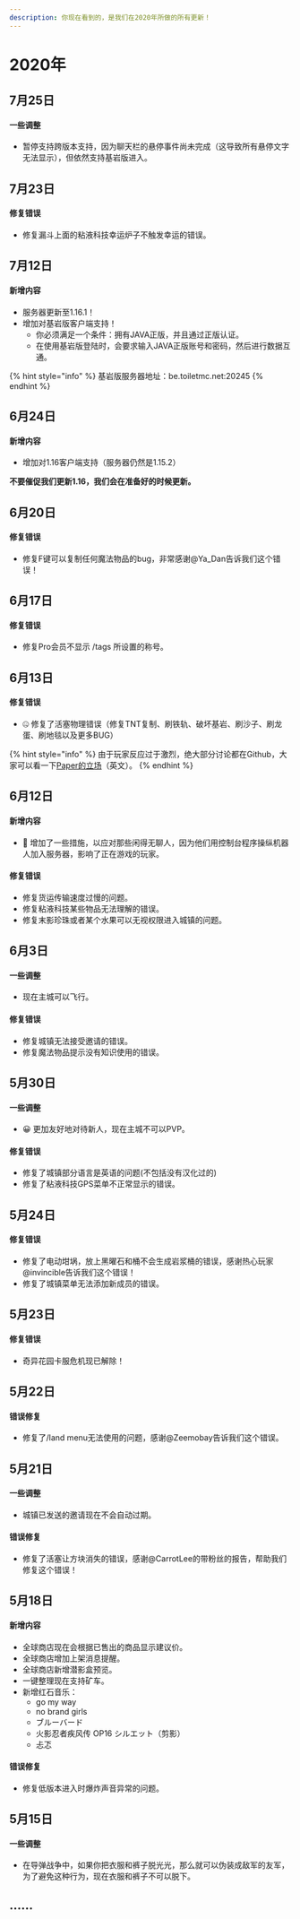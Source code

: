 ```yaml
---
description: 你现在看到的，是我们在2020年所做的所有更新！
---
```


# 2020年

## 7月25日

#### 一些调整

* 暂停支持跨版本支持，因为聊天栏的悬停事件尚未完成（这导致所有悬停文字无法显示），但依然支持基岩版进入。

## 7月23日

#### 修复错误

* 修复漏斗上面的粘液科技幸运炉子不触发幸运的错误。

## 7月12日

#### 新增内容

* 服务器更新至1.16.1！
* 增加对基岩版客户端支持！
  * 你必须满足一个条件：拥有JAVA正版，并且通过正版认证。
  * 在使用基岩版登陆时，会要求输入JAVA正版账号和密码，然后进行数据互通。

{% hint style="info" %}
基岩版服务器地址：be.toiletmc.net:20245
{% endhint %}

## 6月24日

#### 新增内容

* 增加对1.16客户端支持（服务器仍然是1.15.2）

**不要催促我们更新1.16，我们会在准备好的时候更新。**

## 6月20日 

#### 修复错误

* 修复F键可以复制任何魔法物品的bug，非常感谢@Ya\_Dan告诉我们这个错误！

## 6月17日

#### 修复错误

* 修复Pro会员不显示 /tags 所设置的称号。

## 6月13日

#### 修复错误

* 🤐 修复了活塞物理错误（修复TNT复制、刷铁轨、破坏基岩、刷沙子、刷龙蛋、刷地毯以及更多BUG）

{% hint style="info" %}
由于玩家反应过于激烈，绝大部分讨论都在Github，大家可以看一下[Paper的立场](https://github.com/PaperMC/Paper/pull/3544)（英文）。
{% endhint %}

## 6月12日

#### 新增内容

* 🤬 增加了一些措施，以应对那些闲得无聊人，因为他们用控制台程序操纵机器人加入服务器，影响了正在游戏的玩家。

#### 修复错误

* 修复货运传输速度过慢的问题。
* 修复粘液科技某些物品无法理解的错误。
* 修复末影珍珠或者某个水果可以无视权限进入城镇的问题。

## 6月3日

#### 一些调整

* 现在主城可以飞行。

#### 修复错误

* 修复城镇无法接受邀请的错误。
* 修复魔法物品提示没有知识使用的错误。

## 5月30日

#### 一些调整

* 😀 更加友好地对待新人，现在主城不可以PVP。

#### 修复错误

* 修复了城镇部分语言是英语的问题\(不包括没有汉化过的\)
* 修复了粘液科技GPS菜单不正常显示的错误。

## 5月24日

#### 修复错误

* 修复了电动坩埚，放上黑曜石和桶不会生成岩浆桶的错误，感谢热心玩家@invincible告诉我们这个错误！
* 修复了城镇菜单无法添加新成员的错误。

## 5月23日

#### 修复错误

* 奇异花园卡服危机现已解除！

## 5月22日

#### 错误修复

* 修复了/land menu无法使用的问题，感谢@Zeemobay告诉我们这个错误。

## 5月21日

#### 一些调整

* 城镇已发送的邀请现在不会自动过期。

#### 错误修复

* 修复了活塞让方块消失的错误，感谢@CarrotLee的带粉丝的报告，帮助我们修复这个错误！

## 5月18日

#### 新增内容

* 全球商店现在会根据已售出的商品显示建议价。
* 全球商店增加上架消息提醒。
* 全球商店新增潜影盒预览。
* 一键整理现在支持矿车。
* 新增红石音乐：
  * go my way
  * no brand girls
  * ブルーバード
  * 火影忍者疾风传 OP16 シルエット（剪影）
  * 忐忑

#### 错误修复

* 修复低版本进入时爆炸声音异常的问题。

## 5月15日

#### 一些调整

* 在导弹战争中，如果你把衣服和裤子脱光光，那么就可以伪装成敌军的友军，为了避免这种行为，现在衣服和裤子不可以脱下。

## ……

